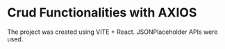 # Crud Functionalities with AXIOS

The project was created using VITE + React.
JSONPlaceholder APIs were used.
